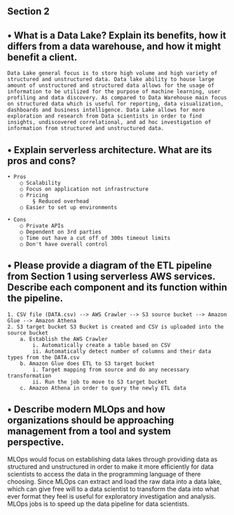 ## Section 2

## • What is a Data Lake? Explain its benefits, how it differs from a data warehouse, and how it might benefit a client. 
	Data Lake general focus is to store high volume and high variety of structured and unstructured data. Data lake ability to house large amount of unstructured and structured data allows for the usage of information to be utilized for the purpose of machine learning, user profiling and data discovery. As compared to Data Warehouse main focus on structured data which is useful for reporting, data visualization, dashboards and business intelligence. Data Lake allows for more exploration and research from Data scientists in order to find insights, undiscovered correlational, and ad hoc investigation of information from structured and unstructured data. 
	
## • Explain serverless architecture.  What are its pros and cons?
	• Pros
		○ Scalability
		○ Focus on application not infrastructure 
		○ Pricing 
			§ Reduced overhead
		○ Easier to set up environments
		
	• Cons
		○ Private APIs
		○ Dependent on 3rd parties
		○ Time out have a cut off of 300s timeout limits
		○ Don't have overall control
		
## • Please provide a diagram of the ETL pipeline from Section 1 using serverless AWS services. Describe each component and its function within the pipeline.

	1. CSV file (DATA.csv) --> AWS Crawler --> S3 source bucket --> Amazon Glue --> Amazon Athena
	2. S3 target bucket S3 Bucket is created and CSV is uploaded into the source bucket
		a. Establish the AWS Crawler
			i. Automatically create a table based on CSV
			ii. Automatically detect number of columns and their data types from the DATA.csv
		b. Amazon Glue does ETL to S3 target bucket
			i. Target mapping from source and do any necessary transformation
			ii. Run the job to move to S3 target bucket
		c. Amazon Athena in order to query the newly ETL data
			
			
## • Describe modern MLOps and how organizations should be approaching management from a tool and system perspective.
MLOps would focus on establishing data lakes through providing data as structured and unstructured in order to make it more efficiently for data scientists to access the data in the programming language of there choosing. Since MLOps can extract and load the raw data into a data lake, which can give free will to a data scientist to transform the data into what ever format they feel is useful for exploratory investigation and analysis. MLOps jobs is to speed up the data pipeline for data scientists.

